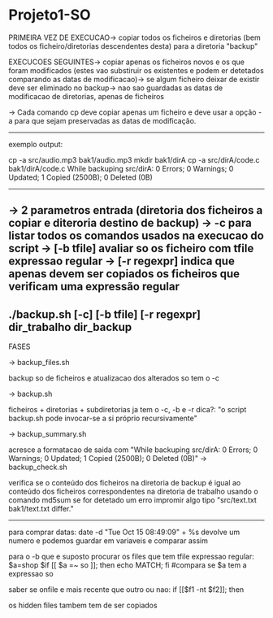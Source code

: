 # Projeto1-SO
 PRIMEIRA VEZ DE EXECUCAO-> copiar todos os ficheiros e diretorias (bem todos os ficheiro/diretorias descendentes desta) para a diretoria "backup"

EXECUCOES SEGUINTES-> copiar apenas os ficheiros novos e os que foram modificados (estes vao substiruir os existentes e podem er detetados comparando as datas de modificacao)-> se algum ficheiro deixar de existir deve ser eliminado no backup-> nao sao guardadas as datas de modificacao de diretorias, apenas de ficheiros

-> Cada comando cp deve copiar apenas um ficheiro e deve usar a opção -a para que sejam preservadas as datas de modificação.

--------------------------------------------------

exemplo output:

cp -a src/audio.mp3 bak1/audio.mp3
mkdir bak1/dirA
cp -a src/dirA/code.c bak1/dirA/code.c
While backuping src/dirA: 0 Errors; 0 Warnings; 0 Updated; 1 Copied (2500B); 0 Deleted (0B)

-------------------------------------------------

-> 2 parametros entrada (diretoria dos ficheiros a copiar e diteroria destino de backup)
-> -c para listar todos os comandos usados na execucao do script
-> [-b tfile] avaliar so os ficheiro com tfile expressao regular
-> [-r regexpr] indica que apenas devem ser copiados os ficheiros que verificam uma expressão regular
------------------------
./backup.sh [-c] [-b tfile] [-r regexpr] dir_trabalho dir_backup
------------------------

FASES

-> backup_files.sh
    
backup so de ficheiros e atualizacao dos alterados
so tem o -c

-> backup.sh
    
ficheiros + diretorias + subdiretorias
ja tem o -c, -b e -r
dica?: "o script backup.sh pode invocar-se a si próprio recursivamente"

-> backup_summary.sh
    
acresce a formatacao de saida com "While backuping src/dirA: 0 Errors; 0 Warnings; 0 Updated; 1 Copied (2500B); 0 Deleted (0B)"
-> backup_check.sh
    
verifica se o conteúdo dos ficheiros na diretoria de backup é igual ao conteúdo dos ficheiros correspondentes na diretoria de trabalho usando o comando md5sum
se for detetado um erro impromir algo tipo "src/text.txt bak1/text.txt differ."


-----------------------------

para comprar datas:
date -d "Tue Oct 15 08:49:09" + %s
devolve um numero e podemos guardar em variaveis e comparar assim

para o -b que e suposto procurar os files que tem tfile expressao regular:
$a=shop
$if [[ $a =~ so ]]; then echo MATCH; fi
#compara se $a tem a expressao so

saber se onfile e mais recente que outro ou nao:
if [[$f1 -nt $f2]]; then

os hidden files tambem tem de ser copiados
